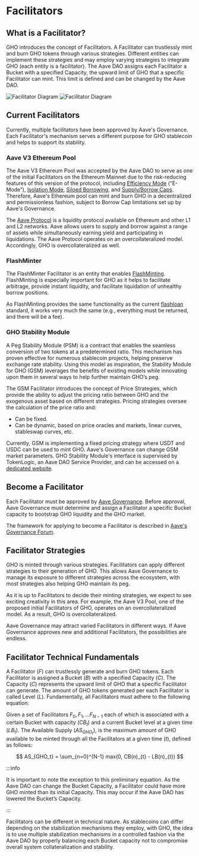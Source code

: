 # Facilitators

## What is a Facilitator?

GHO introduces the concept of Facilitators. A Facilitator can trustlessly mint and burn GHO tokens through various strategies. Different entities can implement these strategies and may employ varying strategies to integrate GHO (each entity is a facilitator). The Aave DAO assigns each Facilitator a Bucket with a specified Capacity, the upward limit of GHO that a specific Facilitator can mint. This limit is defined and can be changed by the Aave DAO.

![Facilitator Diagram](../../assets/facilitator_dark.png#gh-dark-mode-only)
![Facilitator Diagram](../../assets/facilitator.png#gh-light-mode-only)

## Current Facilitators

Currently, multiple facilitators have been approved by Aave's Governance. Each Facilitator's mechanism serves a different purpose for GHO stablecoin and helps to support its stability.

### Aave V3 Ethereum Pool

The Aave V3 Ethereum Pool was accepted by the Aave DAO to serve as one of the initial Facilitators on the Ethereum Mainnet due to the risk-reducing features of this version of the protocol, including [Efficiency Mode](https://docs.aave.com/developers/whats-new/efficiency-mode-emode) (“E-Mode”), [Isolation Mode](https://docs.aave.com/developers/whats-new/isolation-mode), [Siloed Borrowing](https://docs.aave.com/developers/whats-new/siloed-borrowing), and [Supply/Borrow Caps](https://docs.aave.com/developers/whats-new/supply-borrow-caps). Therefore, Aave's Ethereum pool can mint and burn GHO in a decentralized and permissionless fashion, subject to Borrow Cap limitations set up by Aave's Governance.

The [Aave Protocol](https://aave.com/) is a liquidity protocol available on Ethereum and other L1 and L2 networks. Aave allows users to supply and borrow against a range of assets while simultaneously earning yield and participating in liquidations. The Aave Protocol operates on an overcollateralized model. Accordingly, GHO is overcollateralized as well.

### FlashMinter

The FlashMinter Facilitator is an entity that enables [FlashMinting](../fundamental-concepts/flashmint.md). FlashMinting is especially important for GHO as it helps to facilitate arbitrage, provide instant liquidity, and facilitate liquidation of unhealthy borrow positions.

As FlashMinting provides the same functionality as the current [flashloan](https://docs.aave.com/developers/guides/flash-loans) standard, it works very much the same (e.g., everything must be returned, and there will be a fee).

### GHO Stability Module

A Peg Stability Module (PSM) is a contract that enables the seamless conversion of two tokens at a predetermined ratio. This mechanism has proven effective for numerous stablecoin projects, helping preserve exchange rate stability. Using this model as inspiration, the Stability Module for GHO (GSM) leverages the benefits of existing models while innovating upon them in several ways to help further maintain GHO’s peg.

The GSM Facilitator introduces the concept of Price Strategies, which provide the ability to adjust the pricing ratio between GHO and the exogenous asset based on different strategies. Pricing strategies oversee the calculation of the price ratio and:
- Can be fixed.
- Can be dynamic, based on price oracles and markets, linear curves, stableswap curves, etc.

Currently, GSM is implementing a fixed pricing strategy where USDT and USDC can be used to mint GHO. Aave's Governance can change GSM market parameters. GHO Stability Module's interface is supervised by TokenLogic, an Aave DAO Service Provider, and can be accessed on a [dedicated website](https://app.gsm.tokenlogic.xyz/). 

## Become a Facilitator

Each Facilitator must be approved by [Aave Governance](https://governance.aave.com/). Before approval, Aave Governance must determine and assign a Facilitator a specific Bucket capacity to bootstrap GHO liquidity and the GHO market.

The framework for applying to become a Facilitator is described in [Aave's Governance Forum](https://governance.aave.com/t/arfc-gho-facilitator-onboarding-process-and-application/12929).

## Facilitator Strategies

GHO is minted through various strategies. Facilitators can apply different strategies to their generation of GHO. This allows Aave Governance to manage its exposure to different strategies across the ecosystem, with most strategies also helping GHO maintain its peg.

As it is up to Facilitators to decide their minting strategies, we expect to see exciting creativity in this area. For example, the Aave V3 Pool, one of the proposed initial Facilitators of GHO, operates on an overcollateralized model. As a result, GHO is overcollateralized.

Aave Governance may attract varied Facilitators in different ways. If Aave Governance approves new and additional Facilitators, the possibilities are endless.

## Facilitator Technical Fundamentals

A Facilitator ($F$) can trustlessly generate and burn GHO tokens. Each Facilitator is assigned a Bucket ($B$) with a specified Capacity ($C$). The Capacity ($C$) represents the upward limit of GHO that a specific Facilitator can generate. The amount of GHO tokens generated per each Facilitator is called Level ($L$). Fundamentally, all Facilitators must adhere to the following equation:

Given a set of Facilitators $F_0, F_1, ...F_{N − 1}$ each of which is associated with a certain Bucket with capacity ($CB_t$) and a current Bucket level at a given time ($LB_t$). The Available Supply ($AS_{GHO_t}$), is the maximum amount of GHO available to be minted through all the Facilitators at a given time ($t$), defined as follows:

$$
AS_{GHO_t} = \sum_{n=0}^{N-1} max(0, CB(n)_{t} - LB(n)_{t})
$$

:::info

It is important to note the exception to this preliminary equation. As the Aave DAO can change the Bucket Capacity, a Facilitator could have more GHO minted than its initial Capacity. This may occur if the Aave DAO has lowered the Bucket’s Capacity.

:::

Facilitators can be different in technical nature. As stablecoins can differ depending on the stabilization mechanisms they employ, with GHO, the idea is to use multiple stabilization mechanisms in a controlled fashion via the Aave DAO by properly balancing each Bucket capacity not to compromise overall system collateralization and stability.
